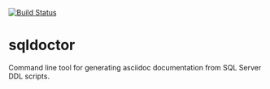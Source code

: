 [![Build Status](https://travis-ci.com/bobinskim/sqldoctor.svg?branch=master)](https://travis-ci.com/bobinskim/sqldoctor)
# sqldoctor
Command line tool for generating asciidoc documentation from SQL Server DDL scripts.
